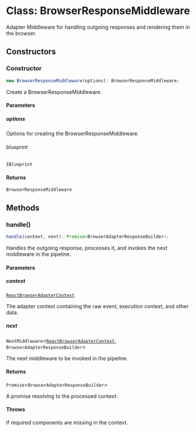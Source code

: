 # Class: BrowserResponseMiddleware

Adapter Middleware for handling outgoing responses and rendering them in the browser.

## Constructors

### Constructor

```ts
new BrowserResponseMiddleware(options): BrowserResponseMiddleware;
```

Create a BrowserResponseMiddleware.

#### Parameters

##### options

Options for creating the BrowserResponseMiddleware.

###### blueprint

`IBlueprint`

#### Returns

`BrowserResponseMiddleware`

## Methods

### handle()

```ts
handle(context, next): Promise<BrowserAdapterResponseBuilder>;
```

Handles the outgoing response, processes it, and invokes the next middleware in the pipeline.

#### Parameters

##### context

[`ReactBrowserAdapterContext`](../../../../declarations/type-aliases/ReactBrowserAdapterContext.md)

The adapter context containing the raw event, execution context, and other data.

##### next

`NextMiddleware`\<[`ReactBrowserAdapterContext`](../../../../declarations/type-aliases/ReactBrowserAdapterContext.md), `BrowserAdapterResponseBuilder`\>

The next middleware to be invoked in the pipeline.

#### Returns

`Promise`\<`BrowserAdapterResponseBuilder`\>

A promise resolving to the processed context.

#### Throws

If required components are missing in the context.

